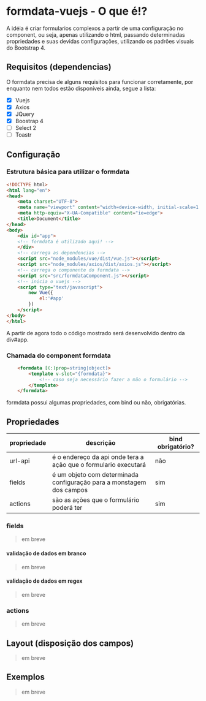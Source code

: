 # formdata-vuejs - O que é!?

A idéia é criar formularios complexos a partir de uma configuração no component, ou seja, apenas utilizando o html, passando determinadas propriedades e suas devidas configurações, utilizando os padrões visuais do Bootstrap 4.

## Requisitos (dependencias)

O formdata precisa de alguns requisitos para funcionar corretamente, por enquanto nem todos estão disponíveis ainda, segue a lista:

- [x] Vuejs
- [x] Axios
- [x] JQuery
- [x] Boostrap 4
- [ ] Select 2
- [ ] Toastr

## Configuração

### Estrutura básica para utilizar o formdata

```html
<!DOCTYPE html>
<html lang="en">
<head>
    <meta charset="UTF-8">
    <meta name="viewport" content="width=device-width, initial-scale=1.0">
    <meta http-equiv="X-UA-Compatible" content="ie=edge">
    <title>Document</title>
</head>
<body>
    <div id="app">
    <!-- formdata é utilizado aqui! -->
    </div>
    <!-- carrega as dependencias -->
    <script src="node_modules/vue/dist/vue.js"></script>
    <script src="node_modules/axios/dist/axios.js"></script>
    <!-- carrega o componente do formdata -->
    <script src="src/formdataComponent.js"></script>
    <!-- inicia o vuejs -->
    <script type="text/javascript">
        new Vue({
            el:'#app'
        })
    </script>
</body>
</html>
``` 

A partir de agora todo o código mostrado será desenvolvido dentro da div#app.

### Chamada do component formdata

```html
    <formdata [(:)prop=string|object]>
        <template v-slot="{formdata}">
            <!-- caso seja necessário fazer a mão o formulário -->
        </template>
    </formdata>
```

formdata possui algumas propriedades, com bind ou não, obrigatórias.

## Propriedades

| propriedade | descrição                                                            | bind obrigatório? |
| ----------- | -------------------------------------------------------------------- | ----------------- |
| url-api     | é o endereço da api onde tera a ação que o formulario executará      | não               |
| fields      | é um objeto com determinada configuração para a monstagem dos campos | sim               |
| actions     | são as ações que o formulário poderá ter                             | sim               |

### fields
> em breve
#### validação de dados em branco
> em breve
#### validação de dados em regex
> em breve

### actions
> em breve
## Layout (disposição dos campos)
> em breve
## Exemplos
> em breve